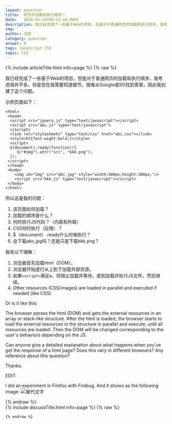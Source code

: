 ```yaml
---
layout: question
title:  网页的加载和执行顺序？
date:   2020-03-24T09:53:44.000Z
description: 我已经完成了一些基于Web的项目，但是对于普通网页的加载和执行顺序，我考虑得并不多。但是现在我需要知道细节。很难从Google或SO找到答案，因此我创建了...
img: 
author: 泡芙
category: question
answer: 0
tags: JavaScript CSS
topic: CSS
---
```

<div class="article-root">
  <div class="article">
    {% include articleTitle.html info=page %}
    {% raw %}
    <div class="article-content"><p><font style="vertical-align: inherit;"><font style="vertical-align: inherit;">我已经完成了一些基于Web的项目，但是对于普通网页的加载和执行顺序，我考虑得并不多。</font><font style="vertical-align: inherit;">但是现在我需要知道细节。</font><font style="vertical-align: inherit;">很难从Google或SO找到答案，因此我创建了这个问题。</font></font></p>

<p><font style="vertical-align: inherit;"><font style="vertical-align: inherit;">示例页面如下：</font></font></p>

<pre><code>&lt;html&gt;<font></font>
 &lt;head&gt;<font></font>
  &lt;script src="jquery.js" type="text/javascript"&gt;&lt;/script&gt;<font></font>
  &lt;script src="abc.js" type="text/javascript"&gt;<font></font>
  &lt;/script&gt;<font></font>
  &lt;link rel="stylesheets" type="text/css" href="abc.css"&gt;&lt;/link&gt;<font></font>
  &lt;style&gt;h2{font-wight:bold;}&lt;/style&gt;<font></font>
  &lt;script&gt;<font></font>
  $(document).ready(function(){<font></font>
     $("#img").attr("src", "kkk.png");<font></font>
  });<font></font>
 &lt;/script&gt;<font></font>
 &lt;/head&gt;<font></font>
 &lt;body&gt;<font></font>
    &lt;img id="img" src="abc.jpg" style="width:400px;height:300px;"/&gt;<font></font>
    &lt;script src="kkk.js" type="text/javascript"&gt;&lt;/script&gt;<font></font>
 &lt;/body&gt;<font></font>
&lt;/html&gt;<font></font>
</code></pre>

<p><font style="vertical-align: inherit;"><font style="vertical-align: inherit;">所以这是我的问题：</font></font></p>

<ol>
<li><font style="vertical-align: inherit;"><font style="vertical-align: inherit;">该页面如何加载？</font></font></li>
<li><font style="vertical-align: inherit;"><font style="vertical-align: inherit;">加载的顺序是什么？</font></font></li>
<li><font style="vertical-align: inherit;"><font style="vertical-align: inherit;">何时执行JS代码？</font><font style="vertical-align: inherit;">（内联和外联）</font></font></li>
<li><font style="vertical-align: inherit;"><font style="vertical-align: inherit;">CSS何时执行（应用）？</font></font></li>
<li><font style="vertical-align: inherit;"><font style="vertical-align: inherit;">$（document）.ready什么时候执行？</font></font></li>
<li><font style="vertical-align: inherit;"><font style="vertical-align: inherit;">会下载abc.jpg吗？</font><font style="vertical-align: inherit;">还是只是下载kkk.png？</font></font></li>
</ol>

<p><font style="vertical-align: inherit;"><font style="vertical-align: inherit;">我有以下理解：</font></font></p>

<ol>
<li><font style="vertical-align: inherit;"><font style="vertical-align: inherit;">浏览器首先加载html（DOM）。</font></font></li>
<li><font style="vertical-align: inherit;"><font style="vertical-align: inherit;">浏览器开始逐行从上到下加载外部资源。</font></font></li>
<li><font style="vertical-align: inherit;"><font style="vertical-align: inherit;">如果</font></font><code>&lt;script&gt;</code><font style="vertical-align: inherit;"><font style="vertical-align: inherit;">满足a，将阻止加载并等待，直到加载并执行JS文件，然后继续。</font></font></li>
<li>Other resources (CSS/images) are loaded in parallel and executed if needed (like CSS).</li>
</ol>

<p>Or is it like this:</p>

<p>The browser parses the html (DOM) and gets the external resources in an array or stack-like structure. After the html is loaded, the browser starts to load the external resources in the structure in parallel and execute, until all resources are loaded. Then the DOM will be changed corresponding to the user's behaviors depending on the JS.</p>

<p>Can anyone give a detailed explanation about what happens when you've got the response of a html page? Does this vary in different browsers? Any reference about this question?</p>

<p>Thanks.</p>

<p>EDIT:</p>

<p>I did an experiment in Firefox with Firebug. And it shows as the following image:
<img src="https://www.samyoc.com//uploads/users/24021/images/thumbnails/1585043496866.png" data-src="https://www.samyoc.com//uploads/users/24021/images/1585043496866.png" alt="替代文字"></p></div>
    {% endraw %}
  </div>

  <div class="discuss-wrapper">
    {% include discussTitle.html info=page %}
    {% raw %}
    
    {% endraw %}
  </div>
<div>
